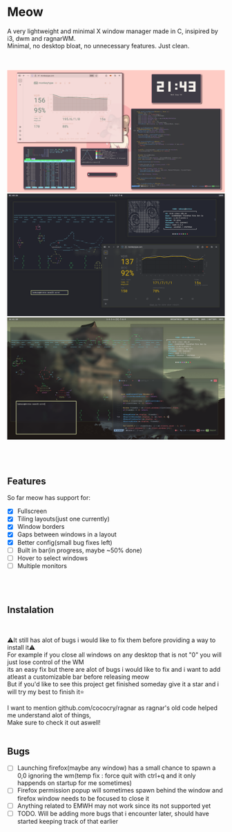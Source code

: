 # Meow
A very lightweight and minimal X window manager made in C, insipired by i3, dwm and ragnarWM.<br>
Minimal, no desktop bloat, no unnecessary features. Just clean.<br><br><br>

![preview](2025-08-06-214317_1920x1080_scrot.png)<br>
![preview2](2025-08-12-014816_1920x1080_scrot.png)<br>
![preview3](2025-08-13-164111_1920x1080_scrot.png)<br>
<br><br><br>
## Features<br>
So far meow has support for:<br>
- [x] Fullscreen<br>
- [x] Tiling layouts(just one currently)<br>
- [x] Window borders<br>
- [x] Gaps between windows in a layout<br>
- [x] Better config(small bug fixes left)
- [ ] Built in bar(in progress, maybe ~50% done)<br>
- [ ] Hover to select windows<br>
- [ ] Multiple monitors<br><br><br><br>

## Instalation
<br>

⚠️It still has alot of bugs i would like to fix them before providing a way to install it⚠️<br>
For example if you close all windows on any desktop that is not "0" you will just lose control of the WM<br>
its an easy fix but there are alot of bugs i would like to fix and i want to add atleast a customizable bar before releasing meow<br>
But if you'd like to see this project get finished someday give it a star and i will try my best to finish it⭐

I want to mention github.com/cococry/ragnar as ragnar's old code helped me understand alot of things,<br>
Make sure to check it out aswell!<br><br>

## Bugs

- [ ] Launching firefox(maybe any window) has a small chance to spawn a 0,0 ignoring the wm(temp fix : force quit with ctrl+q and it only happends on startup for me sometimes)
- [ ] Firefox permission popup will sometimes spawn behind the window and firefox window needs to be focused to close it
- [ ] Anything related to EMWH may not work since its not supported yet
- [ ] TODO. Will be adding more bugs that i encounter later, should have started keeping track of that earlier
